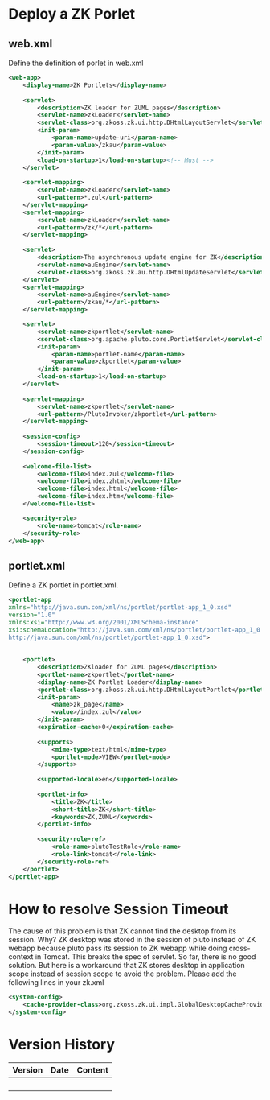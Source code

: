 # Deploy a ZK Porlet

## web.xml

Define the definition of porlet in web.xml

``` xml
<web-app> 
    <display-name>ZK Portlets</display-name> 
 
    <servlet> 
        <description>ZK loader for ZUML pages</description> 
        <servlet-name>zkLoader</servlet-name> 
        <servlet-class>org.zkoss.zk.ui.http.DHtmlLayoutServlet</servlet-class> 
        <init-param> 
            <param-name>update-uri</param-name> 
            <param-value>/zkau</param-value> 
        </init-param> 
        <load-on-startup>1</load-on-startup><!-- Must --> 
    </servlet> 
 
    <servlet-mapping> 
        <servlet-name>zkLoader</servlet-name> 
        <url-pattern>*.zul</url-pattern> 
    </servlet-mapping>  
    <servlet-mapping> 
        <servlet-name>zkLoader</servlet-name> 
        <url-pattern>/zk/*</url-pattern> 
    </servlet-mapping> 
 
    <servlet> 
        <description>The asynchronous update engine for ZK</description> 
        <servlet-name>auEngine</servlet-name> 
        <servlet-class>org.zkoss.zk.au.http.DHtmlUpdateServlet</servlet-class> 
    </servlet> 
    <servlet-mapping> 
        <servlet-name>auEngine</servlet-name> 
        <url-pattern>/zkau/*</url-pattern> 
    </servlet-mapping> 

    <servlet> 
        <servlet-name>zkportlet</servlet-name> 
        <servlet-class>org.apache.pluto.core.PortletServlet</servlet-class> 
        <init-param> 
            <param-name>portlet-name</param-name> 
            <param-value>zkportlet</param-value> 
        </init-param> 
        <load-on-startup>1</load-on-startup> 
    </servlet>
 
    <servlet-mapping> 
        <servlet-name>zkportlet</servlet-name> 
        <url-pattern>/PlutoInvoker/zkportlet</url-pattern> 
    </servlet-mapping>
 
    <session-config> 
        <session-timeout>120</session-timeout> 
    </session-config> 
 
    <welcome-file-list> 
        <welcome-file>index.zul</welcome-file> 
        <welcome-file>index.zhtml</welcome-file> 
        <welcome-file>index.html</welcome-file> 
        <welcome-file>index.htm</welcome-file> 
    </welcome-file-list> 

    <security-role> 
        <role-name>tomcat</role-name> 
    </security-role> 
</web-app> 
```

## portlet.xml

Define a ZK portlet in portlet.xml.

``` xml
<portlet-app 
xmlns="http://java.sun.com/xml/ns/portlet/portlet-app_1_0.xsd" 
version="1.0" 
xmlns:xsi="http://www.w3.org/2001/XMLSchema-instance" 
xsi:schemaLocation="http://java.sun.com/xml/ns/portlet/portlet-app_1_0.xsd 
http://java.sun.com/xml/ns/portlet/portlet-app_1_0.xsd"> 
 
 
    <portlet> 
        <description>ZKloader for ZUML pages</description> 
        <portlet-name>zkportlet</portlet-name> 
        <display-name>ZK Portlet Loader</display-name> 
        <portlet-class>org.zkoss.zk.ui.http.DHtmlLayoutPortlet</portlet-class> 
        <init-param> 
            <name>zk_page</name> 
            <value>/index.zul</value> 
        </init-param> 
        <expiration-cache>0</expiration-cache> 
 
        <supports> 
            <mime-type>text/html</mime-type> 
            <portlet-mode>VIEW</portlet-mode> 
        </supports> 
 
        <supported-locale>en</supported-locale> 
 
        <portlet-info> 
            <title>ZK</title> 
            <short-title>ZK</short-title> 
            <keywords>ZK,ZUML</keywords> 
        </portlet-info> 
 
        <security-role-ref> 
            <role-name>plutoTestRole</role-name> 
            <role-link>tomcat</role-link> 
        </security-role-ref> 
    </portlet>  
</portlet-app> 
```

# How to resolve Session Timeout

The cause of this problem is that ZK cannot find the desktop from its
session. Why? ZK desktop was stored in the session of pluto instead of
ZK webapp because pluto pass its session to ZK webapp while doing
cross-context in Tomcat. This breaks the spec of servlet. So far, there
is no good solution. But here is a workaround that ZK stores desktop in
application scope instead of session scope to avoid the problem. Please
add the following lines in your zk.xml

``` xml
<system-config> 
    <cache-provider-class>org.zkoss.zk.ui.impl.GlobalDesktopCacheProvider</cache-provider-class> 
</system-config> 
```

# Version History

| Version | Date | Content |
|---------|------|---------|
|         |      |         |
